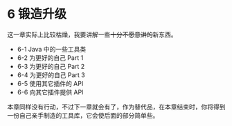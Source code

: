 # 6 锻造升级

这一章实际上比较枯燥，我要讲解一些~~十分不愿意讲的~~新东西。

- 6-1 Java 中的一些工具类
- 6-2 为更好的自己 Part 1
- 6-3 为更好的自己 Part 2
- 6-4 为更好的自己 Part 3
- 6-5 使用其它插件的 API
- 6-6 向其它插件提供 API

本章同样没有行动，不过下一章就会有了，作为替代品，在本章结束时，你将得到一份自己亲手制造的工具库，它会使后面的部分简单些。

